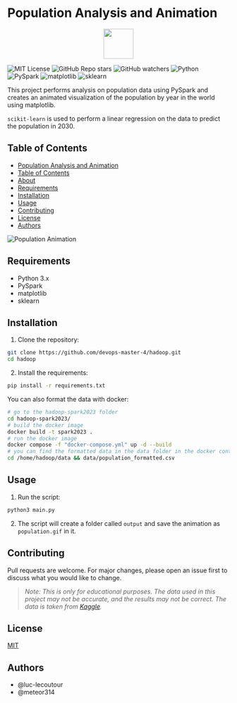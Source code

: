 # Population Analysis and Animation

<div align="center">
<img src="https://i.imgur.com/he6g0UR.png" width="68px" height="68px"/>
</div>

![MIT License](https://img.shields.io/github/license/devops-master-4/hadoop)
![GitHub Repo stars](https://img.shields.io/github/stars/devops-master-4/hadoop?style=social)
![GitHub watchers](https://img.shields.io/github/watchers/devops-master-4/hadoop?style=social)
![Python](https://img.shields.io/badge/python-3.8-blue)
![PySpark](https://img.shields.io/badge/pyspark-3.1.2-blue)
![matplotlib](https://img.shields.io/badge/matplotlib-3.4.2-blue)
![sklearn](https://img.shields.io/badge/sklearn-0.24.2-blue)

This project performs analysis on population data using PySpark and creates an animated visualization of the population by year in the world using matplotlib.

`scikit-learn` is used to perform a linear regression on the data to predict the population in 2030.

## Table of Contents

- [Population Analysis and Animation](#population-analysis-and-animation)
- [Table of Contents](#table-of-contents)
- [About](#about)
- [Requirements](#requirements)
- [Installation](#installation)
- [Usage](#usage)
- [Contributing](#contributing)
- [License](#license)
- [Authors](#authors)

![Population Animation](https://i.imgur.com/0qm1Np5.gif)

## Requirements

- Python 3.x
- PySpark
- matplotlib
- sklearn

## Installation

1. Clone the repository:

```bash
git clone https://github.com/devops-master-4/hadoop.git
cd hadoop
```

2. Install the requirements:

```bash
pip install -r requirements.txt
```

You can also format the data with docker:

```bash
# go to the hadoop-spark2023 folder
cd hadoop-spark2023/
# build the docker image
docker build -t spark2023 .
# run the docker image
docker compose -f "docker-compose.yml" up -d --build
# you can find the formatted data in the data folder in the docker container
cd /home/hadoop/data && data/population_formatted.csv
```

## Usage

1. Run the script:

```bash
python3 main.py
```

2. The script will create a folder called `output` and save the animation as `population.gif` in it.

## Contributing

Pull requests are welcome. For major changes, please open an issue first to discuss what you would like to change.

> _Note: This is only for educational purposes. The data used in this project may not be accurate, and the results may not be correct. The data is taken from [Kaggle](https://www.kaggle.com/)._

## License

[MIT](https://choosealicense.com/licenses/mit/)

## Authors

- @luc-lecoutour
- @meteor314
